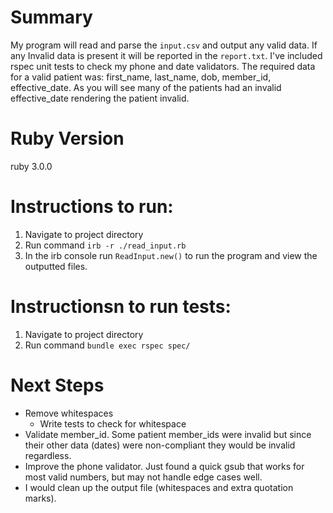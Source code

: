 # Summary
My program will read and parse the `input.csv` and output any valid data.
If any Invalid data is present it will be reported in the `report.txt`.
I've included rspec unit tests to check my phone and date validators.
The required data for a valid patient was: first_name, last_name, dob, member_id, effective_date.
As you will see many of the patients had an invalid effective_date rendering the patient invalid.


# Ruby Version
ruby 3.0.0

# Instructions to run: 
1. Navigate to project directory
2. Run command `irb -r ./read_input.rb`
3. In the irb console run `ReadInput.new()` to run the program and view the outputted files.

# Instructionsn to run tests:
1. Navigate to project directory
2. Run command `bundle exec rspec spec/`

# Next Steps
- Remove whitespaces
    - Write tests to check for whitespace
- Validate member_id. Some patient member_ids were invalid but since their other data (dates) were non-compliant they would be invalid regardless.
- Improve the phone validator. Just found a quick gsub that works for most valid numbers, but may not handle edge cases well.
- I would clean up the output file (whitespaces and extra quotation marks).

